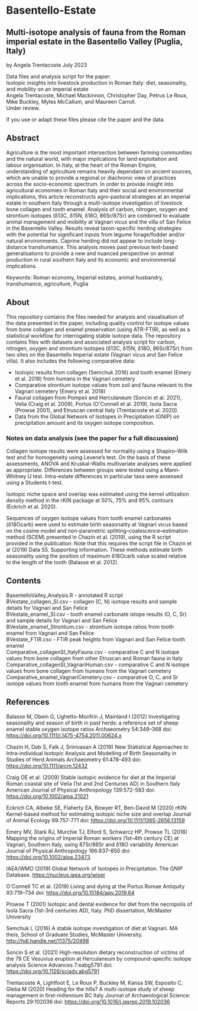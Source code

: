 # Basentello-Estate
## Multi-isotope analysis of fauna from the Roman imperial estate in the Basentello Valley (Puglia, Italy)
by Angela Trentacoste
July 2023

Data files and analysis script for the paper: <br>
Isotopic insights into livestock production in Roman Italy: diet, seasonality, and mobility on an imperial estate <br>
Angela Trentacoste, Michael Mackinnon, Christopher Day, Petrus Le Roux, Mike Buckley, Myles McCallum, and Maureen Carroll. <br>
Under review.

If you use or adapt these files please cite the paper and the data.

## Abstract
Agriculture is the most important intersection between farming communities and the natural world, with major implications for land exploitation and labour organisation. In Italy, at the heart of the Roman Empire, understanding of agriculture remains heavily dependant on ancient sources, which are unable to provide a regional or diachronic view of practices across the socio-economic spectrum. In order to provide insight into agricultural economies in Roman Italy and their social and environmental implications, this article reconstructs agro-pastoral strategies at an imperial estate in southern Italy through a multi-isotope investigation of livestock bone collagen and tooth enamel. Analysis of carbon, nitrogen, oxygen and strontium isotopes (δ13C, δ15N, δ18O, 86Sr/87Sr) are combined to evaluate animal management and mobility at Vagnari vicus and the villa of San Felice in the Basentello Valley. Results reveal taxon-specific herding strategies with the potential for significant inputs from legume forage/fodder and/or natural environments. Caprine herding did not appear to include long-distance transhumance. This analysis moves past previous text-based generalisations to provide a new and nuanced perspective on animal production in rural southern Italy and its economic and environmental implications. <p>
Keywords: Roman economy, Imperial estates, animal husbandry, transhumance, agriculture, Puglia

## About
This repository contains the files needed for analysis and visualisation of the data presented in the paper, including quality control for isotope values from bone collagen and 
enamel preservation (using ATR-FTIR), as well as a statistical workflow for interrogating stable isotope data. 
The repository contains files with datasets and associated analysis script for carbon, nitrogen, oxygen and strontium isotopes (δ13C, δ15N, δ18O, 86Sr/87Sr) from two sites on the Basentello Imperial estate 
(Vagnari vicus and San Felice villa). It also includes the following comparative data: <list>
- Isotopic results from collagen (Semchuk 2016) and tooth enamel (Emery et al. 2018) from humans in the Vagnari cemetery
- Comparative strontium isotope values from soil and fauna relevant to the Vagnari cemetery (Emery et al. 2018)
- Faunal collagen from Pompeii and Herculaneum (Soncin et al. 2021), Velia (Craig et al. 2009), Portus (O'Connell et al. 2019), Isola Sacra (Prowse 2001), and Etruscan central Italy (Trentacoste et al. 2020). </list>
- Data from the Global Network of Isotopes in Precipitation (GNIP) on precipitation amount and its oxygen isotope composition. </list>

### Notes on data analysis (see the paper for a full discussion)
Collagen isotope results were assessed for normality using a Shapiro–Wilk test and for homogeneity using Levene’s test. On the basis of these assessments, ANOVA and Kruskal-Wallis multivariate analyses were applied as appropriate. 
Differences between groups were tested using a Mann-Whitney U test. Intra-estate differences in particular taxa were assessed using a Students t-test. 

Isotopic niche space and overlap was estimated using the kernel utilization density method in the rKIN package at 50%, 75% and 95% contours (Eckrich et al. 2020).

Sequences of oxygen isotope values from tooth enamel carbonates (δ18Ocarb) were used to estimate birth seasonality at Vagnari vicus
based on the cosine model and non-parametric splitting–coalescence–estimation method (SCEM) presented in Chazin et al. (2019),
using the R script provided in the publication: Note that this requires the script file in Chazin et al (2019) Data S5. Supporting information.
These methods estimate birth seasonality using the position of maximum δ18Ocarb value scaled relative to the length of the tooth (Balasse et al. 2012).

## Contents
BasentelloValley_Analysis.R - annotated R script<br>
BVestate_collagen_SI.csv - collagen (C, N) isotope results and sample details for Vagnari and San Felice <br>
BVestate_enamel_SI.csv - tooth enamel carbonate istope results (O, C, Sr) and sample details for Vagnari and San Felice <br>
BVestate_enamel_Strontium.csv - strontium isotope ratios from tooth enamel from Vagnari and San Felice <br>
BVestate_FTIR.csv - FTIR peak heights from Vagnari and San Felice tooth enamel<br>
Comparative_collagenSI_ItalyFauna.csv - comparative C and N isotope values from bone collagen from other Etruscan and Roman fauna in Italy<br>
Comparative_collagenSI_VagnariHuman.csv - comparative C and N isotope values from bone collagen from humans from the Vagnari cemetery<br>
Comparative_enamel_VagnariCemetery.csv - comparative O, C, and Sr isotope values from tooth enamel from humans from the Vagnari cemetery<br>




## References
Balasse M, Obein G, Ughetto-Monfrin J, Mainland I (2012) Investigating seasonality and season of birth in past herds: a reference set of sheep enamel stable oxygen isotope ratios Archaeometry 54:349–368 doi: https://doi.org/10.1111/j.1475-4754.2011.00624.x

Chazin H, Deb S, Falk J, Srinivasan A (2019) New Statistical Approaches to Intra-individual Isotopic Analysis and Modelling of Birth Seasonality in Studies of Herd Animals Archaeometry 61:478-493 doi: https://doi.org/10.1111/arcm.12432

Craig OE et al. (2009) Stable isotopic evidence for diet at the Imperial Roman coastal site of Velia (1st and 2nd Centuries AD) in Southern Italy American Journal of Physical Anthropology 139:572-583 doi: https://doi.org/10.1002/ajpa.21021

Eckrich CA, Albeke SE, Flaherty EA, Bowyer RT, Ben-David M (2020) rKIN: Kernel-based method for estimating isotopic niche size and overlap Journal of Animal Ecology 89:757-771 doi: https://doi.org/10.1111/1365-2656.13159

Emery MV, Stark RJ, Murchie TJ, Elford S, Schwarcz HP, Prowse TL (2018) Mapping the origins of Imperial Roman workers (1st–4th century CE) at Vagnari, Southern Italy, using 87Sr/86Sr and δ18O variability American Journal of Physical Anthropology 166:837–850 doi: https://doi.org/10.1002/ajpa.23473

IAEA/WMO (2019) Global Network of Isotopes in Precipitation. The GNIP Database. https://nucleus.iaea.org/wiser

O'Connell TC et al. (2019) Living and dying at the Portus Romae Antiquity 93:719–734 doi: https://doi.org/10.15184/aqy.2019.64

Prowse T (2001) Isotopic and dental evidence for diet from the necropolis of Isola Sacra (1st-3rd centuries AD), Italy. PhD dissertation, McMaster University

Semchuk L (2016) A stable isotope investigation of diet at Vagnari. MA theis, School of Graduate Studies, McMaster University. http://hdl.handle.net/11375/20498

Soncin S et al. (2021) High-resolution dietary reconstruction of victims of the 79 CE Vesuvius eruption at Herculaneum by compound-specific isotope analysis Science Advances 7:eabg5791 doi: https://doi.org/10.1126/sciadv.abg5791

Trentacoste A, Lightfoot E, Le Roux P, Buckley M, Kansa SW, Esposito C, Gleba M (2020) Heading for the hills? A multi-isotope study of sheep management in first-millennium BC Italy Journal of Archaeological Science: Reports 29:102036 doi: https://doi.org/10.1016/j.jasrep.2019.102036
